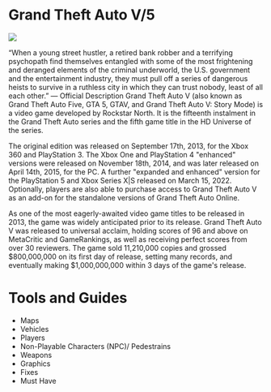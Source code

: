 # Grand Theft Auto V/5 

![](https://static.wikia.nocookie.net/gtawiki/images/7/76/CoverArt-GTAV.png)

“When a young street hustler, a retired bank robber and a terrifying psychopath find themselves entangled with some of the most frightening and deranged elements of the criminal underworld, the U.S. government and the entertainment industry, they must pull off a series of dangerous heists to survive in a ruthless city in which they can trust nobody, least of all each other.”
— Official Description
Grand Theft Auto V (also known as Grand Theft Auto Five, GTA 5, GTAV, and Grand Theft Auto V: Story Mode) is a video game developed by Rockstar North. It is the fifteenth instalment in the Grand Theft Auto series and the fifth game title in the HD Universe of the series.

The original edition was released on September 17th, 2013, for the Xbox 360 and PlayStation 3. The Xbox One and PlayStation 4 "enhanced" versions were released on November 18th, 2014, and was later released on April 14th, 2015, for the PC. A further "expanded and enhanced" version for the PlayStation 5 and Xbox Series X|S released on March 15, 2022. Optionally, players are also able to purchase access to Grand Theft Auto V as an add-on for the standalone versions of Grand Theft Auto Online.

As one of the most eagerly-awaited video game titles to be released in 2013, the game was widely anticipated prior to its release. Grand Theft Auto V was released to universal acclaim, holding scores of 96 and above on MetaCritic and GameRankings, as well as receiving perfect scores from over 30 reviewers. The game sold 11,210,000 copies and grossed $800,000,000 on its first day of release, setting many records, and eventually making $1,000,000,000 within 3 days of the game's release.

# Tools and Guides
- Maps
- Vehicles
- Players
- Non-Playable Characters (NPC)/ Pedestrains
- Weapons
- Graphics
- Fixes
- Must Have
